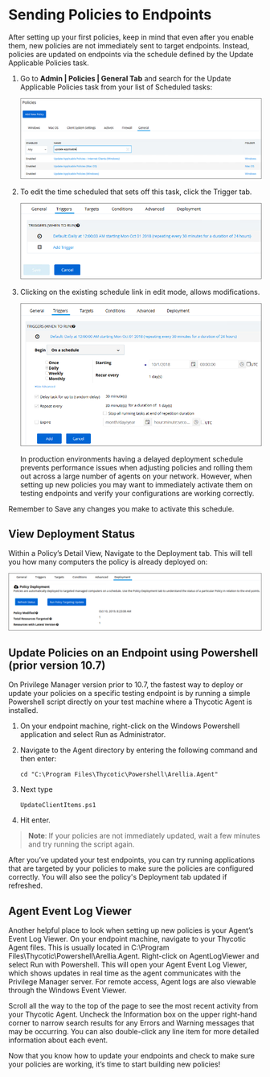 [title]: # (Sending Policies to Endpoints)
[tags]: # (Application Control,Policy,Endpoints)
[priority]: # (2)
# Sending Policies to Endpoints

After setting up your first policies, keep in mind that even after you enable them, new policies are not immediately sent to target endpoints. Instead, policies are updated on endpoints via the schedule defined by the Update Applicable Policies task.

1. Go to __Admin | Policies | General Tab__ and search for the Update Applicable Policies task from your list of Scheduled tasks:

   ![Remote Scheduled Client Command Task](images/tasks/update-applicable-policies.png)
1. To edit the time scheduled that sets off this task, click the Trigger tab.

   ![Trigger tab information](images/tasks/trigger.png)
1. Clicking on the existing schedule link in edit mode, allows modifications.

   ![Modify the schedule](images/tasks/trigger-edit.png)

   In production environments having a delayed deployment schedule prevents performance issues when adjusting policies and rolling them out across a large number of agents on your network. However, when setting up new policies you may want to immediately activate them on testing endpoints and verify your configurations are working correctly.

Remember to Save any changes you make to activate this schedule.

## View Deployment Status

Within a Policy’s Detail View, Navigate to the Deployment tab. This will tell you how many computers the policy is already deployed on:

![Deployment Status](images/tasks/deployment.png)

## Update Policies on an Endpoint using Powershell (prior version 10.7)

On Privilege Manager version prior to 10.7, the fastest way to deploy or update your policies on a specific testing endpoint is by running a simple Powershell script directly on your test machine where a Thycotic Agent is installed.

1. On your endpoint machine, right-click on the Windows Powershell application and select Run as Administrator.
1. Navigate to the Agent directory by entering the following command and then enter:

   ```shell
   cd "C:\Program Files\Thycotic\Powershell\Arellia.Agent"
   ```
1. Next type

   ```shell
   UpdateClientItems.ps1
   ```
1. Hit enter.

<!-- NOT Required with implementation change for 10.7
TODO - update <User-added image>

Your results will look something like this:

TODO - update <User-added image>

In this example we see that a new “Blacklist + Quarantine” policy was successfully added to the endpoint machine. -->

>**Note**:
>If your policies are not immediately updated, wait a few minutes and try running the script again.

After you’ve updated your test endpoints, you can try running applications that are targeted by your policies to make sure the policies are configured correctly. You will also see the policy's Deployment tab updated if refreshed.

## Agent Event Log Viewer

Another helpful place to look when setting up new policies is your Agent’s Event Log Viewer. On your endpoint machine, navigate to your Thycotic Agent files. This is usually located in C:\Program Files\Thycotic\Powershell\Arellia.Agent. Right-click on AgentLogViewer and select Run with Powershell.  This will open your Agent Event Log Viewer, which shows updates in real time as the agent communicates with the Privilege Manager server. For remote access, Agent logs are also viewable through the Windows Event Viewer.

Scroll all the way to the top of the page to see the most recent activity from your Thycotic Agent. Uncheck the Information box on the upper right-hand corner to narrow search results for any Errors and Warning messages that may be occurring. You can also double-click any line item for more detailed information about each event.

Now that you know how to update your endpoints and check to make sure your policies are working, it’s time to start building new policies!

